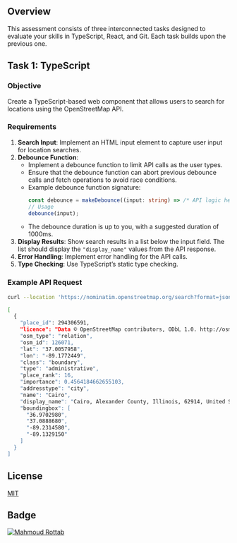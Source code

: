 ## Overview

This assessment consists of three interconnected tasks designed to evaluate your skills in TypeScript, React, and Git. Each task builds upon the previous one.

## Task 1: TypeScript

### Objective

Create a TypeScript-based web component that allows users to search for locations using the OpenStreetMap API.

### Requirements

1. **Search Input**: Implement an HTML input element to capture user input for location searches.
2. **Debounce Function**:
   - Implement a debounce function to limit API calls as the user types.
   - Ensure that the debounce function can abort previous debounce calls and fetch operations to avoid race conditions.
   - Example debounce function signature:
     ```typescript
     const debounce = makeDebounce((input: string) => /* API logic here */, 1000);
     // Usage
     debounce(input);
     ```
   - The debounce duration is up to you, with a suggested duration of 1000ms.
3. **Display Results**: Show search results in a list below the input field. The list should display the `"display_name"` values from the API response.
4. **Error Handling**: Implement error handling for the API calls.
5. **Type Checking**: Use TypeScript’s static type checking.

### Example API Request

```bash
curl --location 'https://nominatim.openstreetmap.org/search?format=json&q=cairo'

[
  {
    "place_id": 294306591,
    "licence": "Data © OpenStreetMap contributors, ODbL 1.0. http://osm.org/copyright",
    "osm_type": "relation",
    "osm_id": 126071,
    "lat": "37.0057958",
    "lon": "-89.1772449",
    "class": "boundary",
    "type": "administrative",
    "place_rank": 16,
    "importance": 0.4564184662655103,
    "addresstype": "city",
    "name": "Cairo",
    "display_name": "Cairo, Alexander County, Illinois, 62914, United States",
    "boundingbox": [
      "36.9702980",
      "37.0888680",
      "-89.2314580",
      "-89.1329150"
    ]
  }
]
```
## License

[MIT](https://choosealicense.com/licenses/mit/)

## Badge

<a href="https://rottab.vercel.app"> <img src="https://img.shields.io/badge/Mahmoud%20Rottab-Porfolio" alt="Mahmoud Rottab" /> </a>